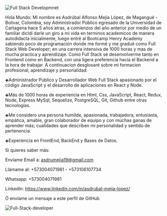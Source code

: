 ![Full Stack Developmnet](https://user-images.githubusercontent.com/101151706/212804722-e9127438-5388-4fcd-8869-d1800cb65ca5.jpeg)



Hola Mundo: Mi nombre es Asdrúbal Alfonso Mejía López, de Magangué - Bolívar, Colombia, soy Administrador Público egresado de la Universidad de Cartagena hace 5 años atras, a comienzos del año anterior por medio de un familiar dicidí darle un giro a mi vida en terminos academicos de manera autodidacta inicialmente, luego entré al Bootcamp Henry Academy sabiendo poco de programación donde me formé y me gradué como Full Stack Web Developer; en una carrera intensiva de 1000 horas y mas de mucha practica y aprendizaje. Como Full Stack sé desenvolverme tanto en Frontend como en Backend, con una ligera preferencia hacía el Backend a la hora de trabajar. A continuacion desglosaré sobre mi formacion profesional, aprendizaje y personalidad: 

◈Administrador Público y Desarrollador Web Full Stack apasionado por el código JavaScript y el desarrollo de aplicaciones en React y Node.

◈Más de 1000 horas de experiencia en Html, Css, JavaScript, React, Redux, Node, Express MySql, Sequelize, PostgreSQL, Git, Github entre otras tecnologías.

◈Me considero una persona humilde, apasionada, trabajadora, entusiasta, empática, amable, gran colaborador de equipo y con muchas ganas de aprender más; cualidades que describen mi personalidad y sentido de pertenencia.

◈Experiencia en FrontEnd, BackEnd y Bases de Datos.





Si quieres saber más:

Envíame Email a: asdrumejia19@gmail.com

Llámame al: +573004071981 - +573106107734

Whatsapp: +573004071981

LinkedIn: https://www.linkedin.com/in/asdrubal-mejia-lopez/

Ó envíame un mensaje a este perfil de GitHub



![Full-Stack-developer](https://user-images.githubusercontent.com/101151706/212805879-78489e58-bbd8-4d5e-8b07-e33071331093.png)

